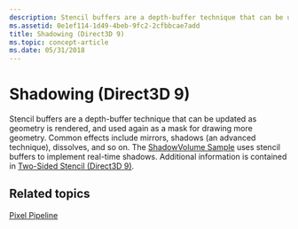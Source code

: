 ```yaml
---
description: Stencil buffers are a depth-buffer technique that can be updated as geometry is rendered, and used again as a mask for drawing more geometry.
ms.assetid: 0e1ef114-1d49-4beb-9fc2-2cfbbcae7add
title: Shadowing (Direct3D 9)
ms.topic: concept-article
ms.date: 05/31/2018
---
```


# Shadowing (Direct3D 9)

Stencil buffers are a depth-buffer technique that can be updated as geometry is rendered, and used again as a mask for drawing more geometry. Common effects include mirrors, shadows (an advanced technique), dissolves, and so on. The [ShadowVolume Sample](https://msdn.microsoft.com/library/Ee418792(v=VS.85).aspx) uses stencil buffers to implement real-time shadows. Additional information is contained in [Two-Sided Stencil (Direct3D 9)](two-sided-stencil.md).

## Related topics

<dl> <dt>

[Pixel Pipeline](pixel-pipeline.md)
</dt> </dl>

 

 



